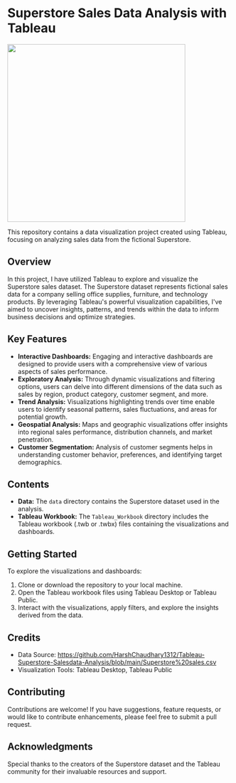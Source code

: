 # Superstore Sales Data Analysis with Tableau
<img src="https://www.ctvnews.ca/polopoly_fs/1.5077408.1598305505!/httpImage/image.jpg_gen/derivatives/landscape_1020/image.jpg" height="400">

This repository contains a data visualization project created using Tableau, focusing on analyzing sales data from the fictional Superstore.

## Overview
In this project, I have utilized Tableau to explore and visualize the Superstore sales dataset. The Superstore dataset represents fictional sales data for a company selling office supplies, furniture, and technology products. By leveraging Tableau's powerful visualization capabilities, I've aimed to uncover insights, patterns, and trends within the data to inform business decisions and optimize strategies.

## Key Features
- **Interactive Dashboards:** Engaging and interactive dashboards are designed to provide users with a comprehensive view of various aspects of sales performance.
- **Exploratory Analysis:** Through dynamic visualizations and filtering options, users can delve into different dimensions of the data such as sales by region, product category, customer segment, and more.
- **Trend Analysis:** Visualizations highlighting trends over time enable users to identify seasonal patterns, sales fluctuations, and areas for potential growth.
- **Geospatial Analysis:** Maps and geographic visualizations offer insights into regional sales performance, distribution channels, and market penetration.
- **Customer Segmentation:** Analysis of customer segments helps in understanding customer behavior, preferences, and identifying target demographics.

## Contents
- **Data:** The `data` directory contains the Superstore dataset used in the analysis.
- **Tableau Workbook:** The `Tableau_Workbook` directory includes the Tableau workbook (.twb or .twbx) files containing the visualizations and dashboards.

## Getting Started
To explore the visualizations and dashboards:
1. Clone or download the repository to your local machine.
2. Open the Tableau workbook files using Tableau Desktop or Tableau Public.
3. Interact with the visualizations, apply filters, and explore the insights derived from the data.

## Credits
- Data Source: https://github.com/HarshChaudhary1312/Tableau-Superstore-Salesdata-Analysis/blob/main/Superstore%20sales.csv
- Visualization Tools: Tableau Desktop, Tableau Public

  
## Contributing
Contributions are welcome! If you have suggestions, feature requests, or would like to contribute enhancements, please feel free to submit a pull request.


## Acknowledgments
Special thanks to the creators of the Superstore dataset and the Tableau community for their invaluable resources and support.

